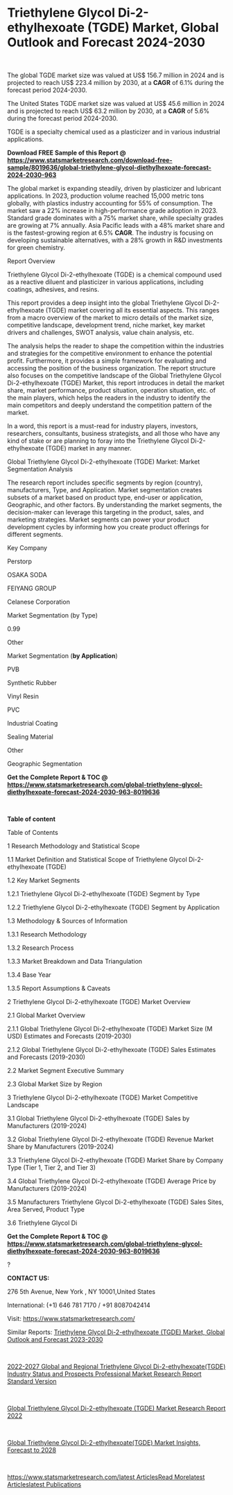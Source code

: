 <h1>Triethylene Glycol Di-2-ethylhexoate (TGDE) Market, Global Outlook and Forecast 2024-2030</h1><br/><p>The global TGDE market size was valued at US$ 156.7 million in 2024 and is projected to reach US$ 223.4 million by 2030, at a <strong>CAGR</strong> of 6.1% during the forecast period 2024-2030.</p>
 
 
 
 <p>The United States TGDE market size was valued at US$ 45.6 million in 2024 and is projected to reach US$ 63.2 million by 2030, at a <strong>CAGR</strong> of 5.6% during the forecast period 2024-2030.</p>
 
 
 
 <p>TGDE is a specialty chemical used as a plasticizer and in various industrial applications.</p>
 
 
 
 <p><strong>Download FREE Sample of this Report @ <a href="https://www.statsmarketresearch.com/download-free-sample/8019636/global-triethylene-glycol-diethylhexoate-forecast-2024-2030-963">https://www.statsmarketresearch.com/download-free-sample/8019636/global-triethylene-glycol-diethylhexoate-forecast-2024-2030-963</a></strong></p>
 
 
 
 <p>The global market is expanding steadily, driven by plasticizer and lubricant applications. In 2023, production volume reached 15,000 metric tons globally, with plastics industry accounting for 55% of consumption. The market saw a 22% increase in high-performance grade adoption in 2023. Standard grade dominates with a 75% market share, while specialty grades are growing at 7% annually. Asia Pacific leads with a 48% market share and is the fastest-growing region at 6.5% <strong>CAGR</strong>. The industry is focusing on developing sustainable alternatives, with a 28% growth in R&D investments for green chemistry.</p>
 
 
 
 <p>Report Overview</p>
 
 
 
 <p>Triethylene Glycol Di-2-ethylhexoate (TGDE) is a chemical compound used as a reactive diluent and plasticizer in various applications, including coatings, adhesives, and resins.</p>
 
 
 
 <p>This report provides a deep insight into the global Triethylene Glycol Di-2-ethylhexoate (TGDE) market covering all its essential aspects. This ranges from a macro overview of the market to micro details of the market size, competitive landscape, development trend, niche market, key market drivers and challenges, SWOT analysis, value chain analysis, etc.</p>
 
 
 
 <p>The analysis helps the reader to shape the competition within the industries and strategies for the competitive environment to enhance the potential profit. Furthermore, it provides a simple framework for evaluating and accessing the position of the business organization. The report structure also focuses on the competitive landscape of the Global Triethylene Glycol Di-2-ethylhexoate (TGDE) Market, this report introduces in detail the market share, market performance, product situation, operation situation, etc. of the main players, which helps the readers in the industry to identify the main competitors and deeply understand the competition pattern of the market.</p>
 
 
 
 <p>In a word, this report is a must-read for industry players, investors, researchers, consultants, business strategists, and all those who have any kind of stake or are planning to foray into the Triethylene Glycol Di-2-ethylhexoate (TGDE) market in any manner.</p>
 
 
 
 <p>Global Triethylene Glycol Di-2-ethylhexoate (TGDE) Market: Market Segmentation Analysis</p>
 
 
 
 <p>The research report includes specific segments by region (country), manufacturers, Type, and Application. Market segmentation creates subsets of a market based on product type, end-user or application, Geographic, and other factors. By understanding the market segments, the decision-maker can leverage this targeting in the product, sales, and marketing strategies. Market segments can power your product development cycles by informing how you create product offerings for different segments.</p>
 
 
 
 <p>Key Company</p>
 
 
 
 <p>Perstorp</p>
 
 
 
 <p>OSAKA SODA</p>
 
 
 
 <p>FEIYANG GROUP</p>
 
 
 
 <p>Celanese Corporation</p>
 
 
 
 <p>Market Segmentation (by Type)</p>
 
 
 
 <p>0.99</p>
 
 
 
 <p>Other</p>
 
 
 
 <p>Market Segmentation (<strong>by Application</strong>)</p>
 
 
 
 <p>PVB</p>
 
 
 
 <p>Synthetic Rubber</p>
 
 
 
 <p>Vinyl Resin</p>
 
 
 
 <p>PVC</p>
 
 
 
 <p>Industrial Coating</p>
 
 
 
 <p>Sealing Material</p>
 
 
 
 <p>Other</p>
 
 
 
 <p>Geographic Segmentation</p>
 
 
 
 <div><b>Get the Complete Report & TOC @ <a href="https://www.statsmarketresearch.com/global-triethylene-glycol-diethylhexoate-forecast-2024-2030-963-8019636">https://www.statsmarketresearch.com/global-triethylene-glycol-diethylhexoate-forecast-2024-2030-963-8019636</a></b></div>
 
 
 
 <p><br />
 
 <b>Table of content</b></p>
 
 
 
 <p>Table of Contents<br />
 
 1 Research Methodology and Statistical Scope<br />
 
 1.1 Market Definition and Statistical Scope of Triethylene Glycol Di-2-ethylhexoate (TGDE)<br />
 
 1.2 Key Market Segments<br />
 
 1.2.1 Triethylene Glycol Di-2-ethylhexoate (TGDE) Segment by Type<br />
 
 1.2.2 Triethylene Glycol Di-2-ethylhexoate (TGDE) Segment by Application<br />
 
 1.3 Methodology & Sources of Information<br />
 
 1.3.1 Research Methodology<br />
 
 1.3.2 Research Process<br />
 
 1.3.3 Market Breakdown and Data Triangulation<br />
 
 1.3.4 Base Year<br />
 
 1.3.5 Report Assumptions & Caveats<br />
 
 2 Triethylene Glycol Di-2-ethylhexoate (TGDE) Market Overview<br />
 
 2.1 Global Market Overview<br />
 
 2.1.1 Global Triethylene Glycol Di-2-ethylhexoate (TGDE) Market Size (M USD) Estimates and Forecasts (2019-2030)<br />
 
 2.1.2 Global Triethylene Glycol Di-2-ethylhexoate (TGDE) Sales Estimates and Forecasts (2019-2030)<br />
 
 2.2 Market Segment Executive Summary<br />
 
 2.3 Global Market Size by Region<br />
 
 3 Triethylene Glycol Di-2-ethylhexoate (TGDE) Market Competitive Landscape<br />
 
 3.1 Global Triethylene Glycol Di-2-ethylhexoate (TGDE) Sales by Manufacturers (2019-2024)<br />
 
 3.2 Global Triethylene Glycol Di-2-ethylhexoate (TGDE) Revenue Market Share by Manufacturers (2019-2024)<br />
 
 3.3 Triethylene Glycol Di-2-ethylhexoate (TGDE) Market Share by Company Type (Tier 1, Tier 2, and Tier 3)<br />
 
 3.4 Global Triethylene Glycol Di-2-ethylhexoate (TGDE) Average Price by Manufacturers (2019-2024)<br />
 
 3.5 Manufacturers Triethylene Glycol Di-2-ethylhexoate (TGDE) Sales Sites, Area Served, Product Type<br />
 
 3.6 Triethylene Glycol Di</p>
 
 
 
 <div><b>Get the Complete Report & TOC @ <a href="https://www.statsmarketresearch.com/global-triethylene-glycol-diethylhexoate-forecast-2024-2030-963-8019636">https://www.statsmarketresearch.com/global-triethylene-glycol-diethylhexoate-forecast-2024-2030-963-8019636</a></b></div>
 
 
 
 <p>? </p>
 
 
 
 <p><b>CONTACT US:</b><br />
 
 276 5th Avenue, New York , NY 10001,United States<br />
 
 International: (+1) 646 781 7170 / +91 8087042414<br />
 
 Visit: <a href="https://www.statsmarketresearch.com/">https://www.statsmarketresearch.com/</a><br />
 
 Similar Reports: <a href="https://www.statsmarketresearch.com/global-triethylene-glycol-diethylhexoate-forecast-2024-2030-963-8019636">Triethylene Glycol Di-2-ethylhexoate (TGDE) Market, Global Outlook and Forecast 2023-2030</a><br />
 
 <br />
 
 <a href="https://www.statsmarketresearch.com/global-triethylene-glycol-diethylhexoate-forecast-2024-2030-963-8019636">2022-2027 Global and Regional Triethylene Glycol Di-2-ethylhexoate(TGDE) Industry Status and Prospects Professional Market Research Report Standard Version</a><br />
 
 <br />
 
 <a href="https://www.statsmarketresearch.com/global-triethylene-glycol-diethylhexoate-forecast-2024-2030-963-8019636">Global Triethylene Glycol Di-2-ethylhexoate (TGDE) Market Research Report 2022</a><br />
 
 <br />
 
 <a href="https://www.statsmarketresearch.com/global-triethylene-glycol-diethylhexoate-forecast-2024-2030-963-8019636">Global Triethylene Glycol Di-2-ethylhexoate(TGDE) Market Insights, Forecast to 2028</a><br />
 
 <br />
 
 <a href="https://gyeongbokgung.com">https://www.statsmarketresearch.com/</a><a href="https://hallyeomaritime.com">latest Articles</a><a href="https://jingwansa.com">Read More</a><a href="https://nguoiviet.jp/">latest Articles</a><a href="https://www.intelmarketresearch.com/">latest Publications</a></p>